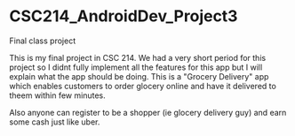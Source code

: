 # CSC214_AndroidDev_Project3
Final class project

This is my final project in CSC 214. 
We had a very short period for this project so I didnt fully implement all the features for this app but I will explain what the app should be doing.
This is a "Grocery Delivery" app which enables customers to order glocery online and have it delivered to theem within few minutes.

Also anyone can register to be a shopper (ie glocery delivery guy) and earn some cash just like uber.
